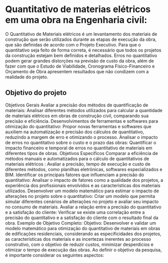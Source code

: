 # Quantitativo de materias elétricos em uma obra na Engenharia civil:

  O Quantitativo de Materiais elétricos  é um levantamento dos materiais de construção que serão
utilizados durante as etapas de execução da obra, que são definidas de acordo com o Projeto
Executivo. Para que o quantitativo seja feito de forma correta, é necessário que todos os
projetos da construção estejam bem definidos e detalhados.
  Erros no quantitativo podem gerar grandes distorções na previsão de custo da obra, além
de fazer com que o Estudo de Viabilidade, Cronograma Físico-Financeiro e Orçamento de
Obra apresentem resultados que não condizem com a realidade do projeto.


## Objetivo do projeto 
  Objetivos Gerais
Avaliar a precisão dos métodos de quantificação de materiais: Analisar diferentes métodos utilizados para calcular a quantidade de materiais elétricos em obras de construção civil, comparando sua precisão e eficiência.
Desenvolvimentos de ferramentas e softwares para otimização do quantitativo: Propor novas ferramentas e softwares que auxiliem na automatização e precisão dos cálculos de quantitativo, reduzindo a margem de erro e otimizando o processo.
Analisar o impacto de erros no quantitativo sobre o custo e o prazo das obras: Quantificar o impacto financeiro e temporal de erros no quantitativo de materiais em diferentes tipos de obras.
Objetivos Específicos
Comparar a eficiência de métodos manuais e automatizados para o cálculo de quantitativos de materiais elétricos : Avaliar a precisão, tempo de execução e custo de diferentes métodos, como planilhas eletrônicas, softwares especializados e BIM.
Identificar os principais fatores que influenciam a precisão do quantitativo: Analisar o impacto de fatores como a qualidade dos projetos, a experiência dos profissionais envolvidos e as características dos materiais utilizados.
Desenvolver um modelo matemático para estimar o impacto de alterações no projeto sobre o quantitativo: Criar um modelo que permita simular diferentes cenários de alterações no projeto e avaliar seu impacto no consumo de materiais.
Avaliar a relação entre a precisão do quantitativo e a satisfação do cliente: Verificar se existe uma correlação entre a precisão do quantitativo e a satisfação do cliente com o resultado final da obra.
Exemplo de Objetivo Completo:
Objetivo: Desenvolver e validar um modelo matemático para otimização do quantitativo de materiais em obras de edificações residenciais, considerando as especificidades dos projetos, as características dos materiais e as incertezas inerentes ao processo construtivo, com o objetivo de reduzir custos, minimizar desperdícios e otimizar o tempo de execução das obras.
Ao definir o objetivo da pesquisa, é importante considerar os seguintes aspectos:

